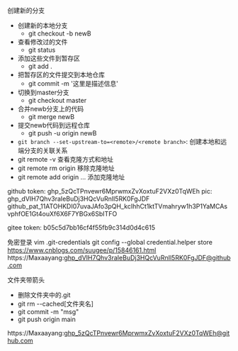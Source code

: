 创建新的分支
- 创建新的本地分支
	- git checkout -b newB
- 查看修改过的文件
	- git status
- 添加这些文件到暂存区
	- git add .
- 把暂存区的文件提交到本地仓库
	- git commit -m '这里是描述信息'
- 切换到master分支
	- git checkout master
- 合并newb分支上的代码
	- git merge newB
- 提交newb代码到远程仓库
	- git push -u origin newB
- `git branch --set-upstream-to=<remote>/<remote branch>`: 创建本地和远端分支的关联关系
- git remote -v 查看克隆方式和地址
- git remote rm origin 移除克隆地址
- git remote add origin ... 添加克隆地址

github token: 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
pic: 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
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

gitee token: b05c5d7bb16cf4f55fb9c314d0d4c615


免密登录
vim .git-credentials
git config --global credential.helper store
https://www.cnblogs.com/suugee/p/15846161.html
https://Maxaayang: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@github.com


文件夹带箭头
- 删除文件夹中的.git
- git rm --cached[文件夹名]
- git commit -m "msg"
- git push origin main

https://Maxaayang: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@github.com